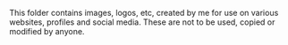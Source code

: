 This folder contains images, logos, etc, created by me for use on various websites, profiles and social media. These are not to be used, copied or modified by anyone.
